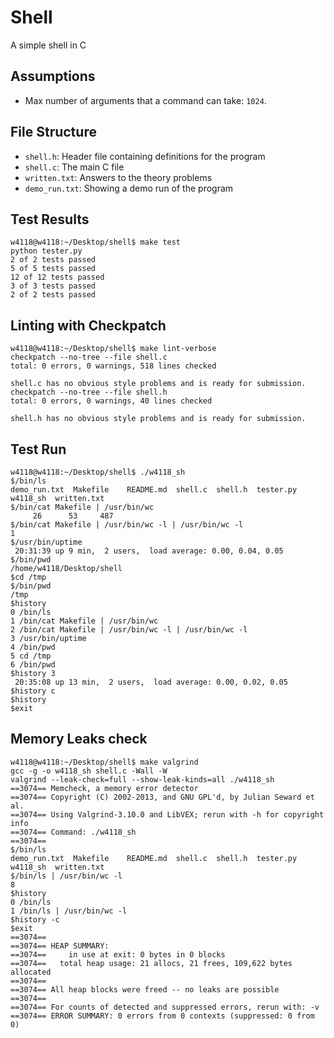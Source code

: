 Shell
===
A simple shell in C

## Assumptions
- Max number of arguments that a command can take: `1024`.

## File Structure

- `shell.h`: Header file containing definitions for the program
- `shell.c`: The main C file
- `written.txt`: Answers to the theory problems
- `demo_run.txt`: Showing a demo run of the program


## Test Results
```
w4118@w4118:~/Desktop/shell$ make test
python tester.py
2 of 2 tests passed
5 of 5 tests passed
12 of 12 tests passed
3 of 3 tests passed
2 of 2 tests passed
```

## Linting with Checkpatch
```
w4118@w4118:~/Desktop/shell$ make lint-verbose
checkpatch --no-tree --file shell.c
total: 0 errors, 0 warnings, 518 lines checked

shell.c has no obvious style problems and is ready for submission.
checkpatch --no-tree --file shell.h
total: 0 errors, 0 warnings, 40 lines checked

shell.h has no obvious style problems and is ready for submission.
```

## Test Run
```
w4118@w4118:~/Desktop/shell$ ./w4118_sh
$/bin/ls
demo_run.txt  Makefile    README.md  shell.c  shell.h  tester.py    w4118_sh  written.txt
$/bin/cat Makefile | /usr/bin/wc
     26      53     487
$/bin/cat Makefile | /usr/bin/wc -l | /usr/bin/wc -l
1
$/usr/bin/uptime
 20:31:39 up 9 min,  2 users,  load average: 0.00, 0.04, 0.05
$/bin/pwd
/home/w4118/Desktop/shell
$cd /tmp
$/bin/pwd
/tmp
$history
0 /bin/ls
1 /bin/cat Makefile | /usr/bin/wc
2 /bin/cat Makefile | /usr/bin/wc -l | /usr/bin/wc -l
3 /usr/bin/uptime
4 /bin/pwd
5 cd /tmp
6 /bin/pwd
$history 3
 20:35:08 up 13 min,  2 users,  load average: 0.00, 0.02, 0.05
$history c
$history
$exit
```

## Memory Leaks check

```
w4118@w4118:~/Desktop/shell$ make valgrind
gcc -g -o w4118_sh shell.c -Wall -W
valgrind --leak-check=full --show-leak-kinds=all ./w4118_sh
==3074== Memcheck, a memory error detector
==3074== Copyright (C) 2002-2013, and GNU GPL'd, by Julian Seward et al.
==3074== Using Valgrind-3.10.0 and LibVEX; rerun with -h for copyright info
==3074== Command: ./w4118_sh
==3074==
$/bin/ls
demo_run.txt  Makefile    README.md  shell.c  shell.h  tester.py    w4118_sh  written.txt
$/bin/ls | /usr/bin/wc -l
8
$history
0 /bin/ls
1 /bin/ls | /usr/bin/wc -l
$history -c
$exit
==3074==
==3074== HEAP SUMMARY:
==3074==     in use at exit: 0 bytes in 0 blocks
==3074==   total heap usage: 21 allocs, 21 frees, 109,622 bytes allocated
==3074==
==3074== All heap blocks were freed -- no leaks are possible
==3074==
==3074== For counts of detected and suppressed errors, rerun with: -v
==3074== ERROR SUMMARY: 0 errors from 0 contexts (suppressed: 0 from 0)
```
